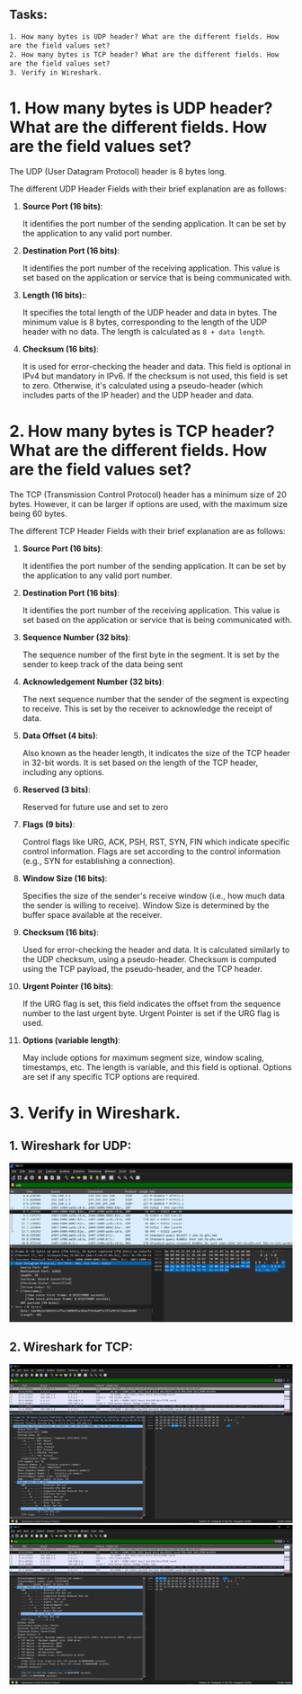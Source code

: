 ## Tasks:
```
1. How many bytes is UDP header? What are the different fields. How are the field values set?
2. How many bytes is TCP header? What are the different fields. How are the field values set?
3. Verify in Wireshark.
```

# 1. How many bytes is UDP header? What are the different fields. How are the field values set?

The UDP (User Datagram Protocol) header is 8 bytes long.

The different UDP Header Fields with their brief explanation are as follows:

1. **Source Port (16 bits)**:

    It identifies the port number of the sending application. It can be set by the application to any valid port number.

2. **Destination Port (16 bits)**:

    It identifies the port number of the receiving application. This value is set based on the application or service that is being communicated with.

3. **Length (16 bits):**:

    It specifies the total length of the UDP header and data in bytes. The minimum value is 8 bytes, corresponding to the length of the UDP header with no data. The length is calculated as `8 + data length`.

4. **Checksum (16 bits)**:

    It is used for error-checking the header and data. This field is optional in IPv4 but mandatory in IPv6. If the checksum is not used, this field is set to zero. Otherwise, it's calculated using a pseudo-header (which includes parts of the IP header) and the UDP header and data.

# 2. How many bytes is TCP header? What are the different fields. How are the field values set?

The TCP (Transmission Control Protocol) header has a minimum size of 20 bytes. However, it can be larger if options are used, with the maximum size being 60 bytes.

The different TCP Header Fields with their brief explanation are as follows:

1. **Source Port (16 bits)**:

    It identifies the port number of the sending application. It can be set by the application to any valid port number.

2. **Destination Port (16 bits)**:

    It identifies the port number of the receiving application. This value is set based on the application or service that is being communicated with.

3. **Sequence Number (32 bits)**:

    The sequence number of the first byte in the segment. It is set by the sender to keep track of the data being sent

4. **Acknowledgement Number (32 bits)**:

    The next sequence number that the sender of the segment is expecting to receive. This is set by the receiver to acknowledge the receipt of data.

5. **Data Offset (4 bits)**:

    Also known as the header length, it indicates the size of the TCP header in 32-bit words. It is set based on the length of the TCP header, including any options.

6. **Reserved (3 bits)**:

    Reserved for future use and set to zero

7. **Flags (9 bits)**:

    Control flags like URG, ACK, PSH, RST, SYN, FIN which indicate specific control information. Flags are set according to the control information (e.g., SYN for establishing a connection).

8. **Window Size (16 bits)**:

    Specifies the size of the sender's receive window (i.e., how much data the sender is willing to receive). Window Size is determined by the buffer space available at the receiver.

9. **Checksum (16 bits)**:

    Used for error-checking the header and data. It is calculated similarly to the UDP checksum, using a pseudo-header. Checksum is computed using the TCP payload, the pseudo-header, and the TCP header.

10. **Urgent Pointer (16 bits)**:

    If the URG flag is set, this field indicates the offset from the sequence number to the last urgent byte. Urgent Pointer is set if the URG flag is used.

11. **Options (variable length)**:

    May include options for maximum segment size, window scaling, timestamps, etc. The length is variable, and this field is optional. Options are set if any specific TCP options are required.

# 3. Verify in Wireshark.

## 1. Wireshark for UDP:

<img src="03udp.PNG">

## 2. Wireshark for TCP:

<img src="03tcp1.PNG">
<img src="03tcp2.PNG">
